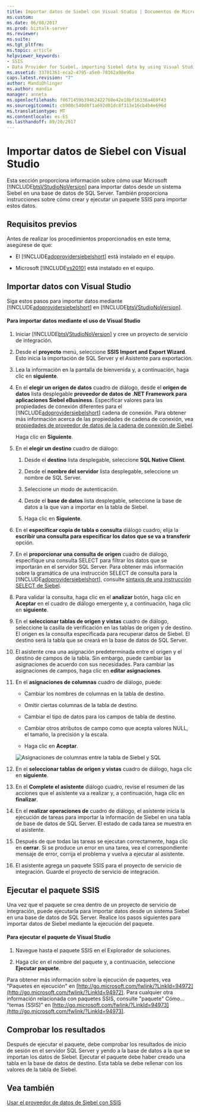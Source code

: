 ```yaml
---
title: Importar datos de Siebel con Visual Studio | Documentos de Microsoft
ms.custom: 
ms.date: 06/08/2017
ms.prod: biztalk-server
ms.reviewer: 
ms.suite: 
ms.tgt_pltfrm: 
ms.topic: article
helpviewer_keywords:
- SSIS
- Data Provider for Siebel, importing Siebel data by using Visual Studio
ms.assetid: 33701361-eca2-4795-a5e0-78162a98e9ba
caps.latest.revision: "7"
author: MandiOhlinger
ms.author: mandia
manager: anneta
ms.openlocfilehash: f0671459b39462422768e42e18bf16336a469f43
ms.sourcegitcommit: cb908c540d8f1a692d01dc8f313e16cb4b4e696d
ms.translationtype: MT
ms.contentlocale: es-ES
ms.lasthandoff: 09/20/2017
---
```

# <a name="import-siebel-data-using-visual-studio"></a>Importar datos de Siebel con Visual Studio
Esta sección proporciona información sobre cómo usar Microsoft [!INCLUDE[btsVStudioNoVersion](../../includes/btsvstudionoversion-md.md)] para importar datos desde un sistema Siebel en una base de datos de SQL Server. También proporciona instrucciones sobre cómo crear y ejecutar un paquete SSIS para importar estos datos.  
  
## <a name="prerequisites"></a>Requisitos previos  
 Antes de realizar los procedimientos proporcionados en este tema, asegúrese de que:  
  
-   El [!INCLUDE[adoprovidersiebelshort](../../includes/adoprovidersiebelshort-md.md)] está instalado en el equipo.  
  
-   Microsoft [!INCLUDE[vs2010](../../includes/vs2010-md.md)] está instalado en el equipo.  
  
## <a name="importing-data-by-using-visual-studio"></a>Importar datos con Visual Studio  
 Siga estos pasos para importar datos mediante [!INCLUDE[adoprovidersiebelshort](../../includes/adoprovidersiebelshort-md.md)] en [!INCLUDE[btsVStudioNoVersion](../../includes/btsvstudionoversion-md.md)].  
  
#### <a name="to-import-data-by-using-visual-studio"></a>Para importar datos mediante el uso de Visual Studio  
  
1.  Iniciar [!INCLUDE[btsVStudioNoVersion](../../includes/btsvstudionoversion-md.md)] y cree un proyecto de servicio de integración.  
  
2.  Desde el **proyecto** menú, seleccione **SSIS Import and Export Wizard**. Esto inicia la importación de SQL Server y el Asistente para exportación.  
  
3.  Lea la información en la pantalla de bienvenida y, a continuación, haga clic en **siguiente**.  
  
4.  En el **elegir un origen de datos** cuadro de diálogo, desde el **origen de datos** lista desplegable **proveedor de datos de .NET Framework para aplicaciones Siebel eBusiness**. Especificar valores para las propiedades de conexión diferentes para el [!INCLUDE[adoprovidersiebelshort](../../includes/adoprovidersiebelshort-md.md)] cadena de conexión. Para obtener más información acerca de las propiedades de cadena de conexión, vea [propiedades de proveedor de datos de la cadena de conexión de Siebel](../../adapters-and-accelerators/adapter-siebel/data-provider-properties-for-the-siebel-connection-string.md).  
  
     Haga clic en **Siguiente**.  
  
5.  En el **elegir un destino** cuadro de diálogo:  
  
    1.  Desde el **destino** lista desplegable, seleccione **SQL Native Client**.  
  
    2.  Desde el **nombre del servidor** lista desplegable, seleccione un nombre de SQL Server.  
  
    3.  Seleccione un modo de autenticación.  
  
    4.  Desde el **base de datos** lista desplegable, seleccione la base de datos a la que van a importar en la tabla de Siebel.  
  
    5.  Haga clic en **Siguiente**.  
  
6.  En el **especificar copia de tabla o consulta** diálogo cuadro, elija la **escribir una consulta para especificar los datos que se va a transferir** opción.  
  
7.  En el **proporcionar una consulta de origen** cuadro de diálogo, especifique una consulta SELECT para filtrar los datos que se importarán en el servidor SQL Server. Para obtener más información sobre la gramática de una instrucción SELECT de consulta para la [!INCLUDE[adoprovidersiebelshort](../../includes/adoprovidersiebelshort-md.md)], consulte [sintaxis de una instrucción SELECT de Siebel](../../adapters-and-accelerators/adapter-siebel/syntax-for-a-select-statement-in-siebel.md).  
  
8.  Para validar la consulta, haga clic en el **analizar** botón, haga clic en **Aceptar** en el cuadro de diálogo emergente y, a continuación, haga clic en **siguiente**.  
  
9. En el **seleccionar tablas de origen y vistas** cuadro de diálogo, seleccione la casilla de verificación en las tablas de origen y de destino. El origen es la consulta especificada para recuperar datos de Siebel. El destino será la tabla que se creará en la base de datos de SQL Server.  
  
10. El asistente crea una asignación predeterminada entre el origen y el destino de campos de la tabla. Sin embargo, puede cambiar las asignaciones de acuerdo con sus necesidades. Para cambiar las asignaciones de campos, haga clic en **editar asignaciones**.  
  
11. En el **asignaciones de columnas** cuadro de diálogo, puede:  
  
    -   Cambiar los nombres de columnas en la tabla de destino.  
  
    -   Omitir ciertas columnas de la tabla de destino.  
  
    -   Cambiar el tipo de datos para los campos de tabla de destino.  
  
    -   Cambiar otros atributos de campo como que acepta valores NULL, el tamaño, la precisión y la escala.  
  
    -   Haga clic en **Aceptar**.  
  
     ![Asignaciones de columnas entre la tabla de Siebel y SQL](../../adapters-and-accelerators/adapter-siebel/media/a3047801-3fa6-496b-91d8-3888dfbb0169.gif "a3047801-3fa6-496b-91d8-3888dfbb0169")  
  
12. En el **seleccionar tablas de origen y vistas** cuadro de diálogo, haga clic en **siguiente**.  
  
13. En el **Complete el asistente** diálogo cuadro, revise el resumen de las acciones que el asistente va a realizar y, a continuación, haga clic en **finalizar**.  
  
14. En el **realizar operaciones de** cuadro de diálogo, el asistente inicia la ejecución de tareas para importar la información de Siebel en una tabla de base de datos de SQL Server. El estado de cada tarea se muestra en el asistente.  
  
15. Después de que todas las tareas se ejecutan correctamente, haga clic en **cerrar**. Si se produce un error en una tarea, vea el correspondiente mensaje de error, corrija el problema y vuelva a ejecutar al asistente.  
  
16. El asistente agrega un paquete SSIS para el proyecto de servicio de integración. Guarde el proyecto de servicio de integración.  
  
## <a name="running-the-ssis-package"></a>Ejecutar el paquete SSIS  
 Una vez que el paquete se crea dentro de un proyecto de servicio de integración, puede ejecutarla para importar datos desde un sistema Siebel en una base de datos de SQL Server. Realice los pasos siguientes para importar datos de Siebel mediante la ejecución del paquete.  
  
#### <a name="to-run-the-package-from-visual-studio"></a>Para ejecutar el paquete de Visual Studio  
  
1.  Navegue hasta el paquete SSIS en el Explorador de soluciones.  
  
2.  Haga clic en el nombre del paquete y, a continuación, seleccione **Ejecutar paquete**.  
  
 Para obtener más información sobre la ejecución de paquetes, vea "Paquetes en ejecución" en [http://go.microsoft.com/fwlink/?LinkId=94972](http://go.microsoft.com/fwlink/?LinkId=94972). Para cualquier otra información relacionada con paquetes SSIS, consulte "paquete" Cómo... "temas (SSIS)" en [http://go.microsoft.com/fwlink/?LinkId=94973](http://go.microsoft.com/fwlink/?LinkId=94973).  
  
## <a name="verifying-the-results"></a>Comprobar los resultados  
 Después de ejecutar el paquete, debe comprobar los resultados de inicio de sesión en el servidor SQL Server y yendo a la base de datos a la que se importan los datos de Siebel. Ejecutar el paquete debe haber creado una tabla en la base de datos de destino. Esta tabla se debe rellenar con los valores de la tabla de Siebel.  
  
## <a name="see-also"></a>Vea también  
 [Usar el proveedor de datos de Siebel con SSIS](../../adapters-and-accelerators/adapter-siebel/use-the-data-provider-for-siebel-with-ssis.md)